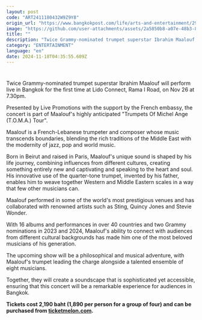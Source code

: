 ```yaml
---
layout: post
code: "ART2411180432W9Z9Y8"
origin_url: "https://www.bangkokpost.com/life/arts-and-entertainment/2903977/trumpet-star-ibrahim-maalouf-to-perform-in-bangkok"
image: "https://github.com/user-attachments/assets/2a5850b8-a07e-48b3-87c6-3bb20afafe03"
title: ""
description: "Twice Grammy-nominated trumpet superstar Ibrahim Maalouf will perform live in Bangkok for the first time at Lido Connect, Rama I Road, on Nov 26 at 7.30pm."
category: "ENTERTAINMENT"
language: "en"
date: 2024-11-18T04:35:55.609Z
---
```


# 

Twice Grammy-nominated trumpet superstar Ibrahim Maalouf will perform live in Bangkok for the first time at Lido Connect, Rama I Road, on Nov 26 at 7.30pm.

Presented by Live Promotions with the support by the French embassy, the concert is part of Maalouf's highly anticipated "Trumpets Of Michel Ange (T.O.M.A.) Tour".

Maalouf is a French-Lebanese trumpeter and composer whose music transcends boundaries, blending the rich traditions of the Middle East with the modernity of jazz, pop and world music.

Born in Beirut and raised in Paris, Maalouf's unique sound is shaped by his life journey, combining influences from different cultures, creating something entirely new and captivating and speaking to the heart and soul. His innovative use of the quarter-tone trumpet, invented by his father, enables him to weave together Western and Middle Eastern scales in a way that few other musicians can.

Maalouf performed in some of the world's most prestigious venues and has collaborated with renowned artists such as Sting, Quincy Jones and Stevie Wonder.

With 16 albums and performances in over 40 countries and two Grammy nominations in 2023 and 2024, Maalouf's ability to connect with audiences from different cultural backgrounds has made him one of the most beloved musicians of his generation.

The upcoming show will be a philosophical and musical adventure, with Maalouf's trumpet leading the charge alongside a talented ensemble of eight musicians.

Together, they will create a soundscape that is sophisticated yet accessible, ensuring that this concert will be a remarkable experience for audiences in Bangkok.

**Tickets cost 2,190 baht (1,890 per person for a group of four) and can be purchased from [ticketmelon.com](https://www.ticketmelon.com).**